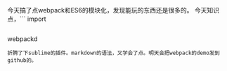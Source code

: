 今天搞了点webpack和ES6的模块化，发现能玩的东西还是很多的。
今天知识点，```
import
```的用法，把es6 编译成es5.和
```
webpackd
```的用法。
折腾了下sublime的插件。markdown的语法，又学会了点。明天会把webpack的demo发到github的。
